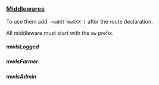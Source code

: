 ### [Middlewares](https://www.slimframework.com/docs/objects/router.html#route-middleware)
To use them add `->add('mwXXX')` after the route declaration.

All middleware must start with the `mw` prefix.

##### mwIsLogged
##### mwIsFarmer
##### mwIsAdmin
